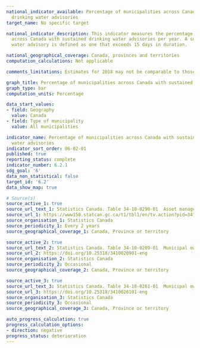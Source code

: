 ```yaml
---
national_indicator_available: Percentage of municipalities across Canada with sustained
  drinking water advisories
target_name: No specific target

national_indicator_description: This indicator measures the percentage of municipalities
  across Canada with sustained drinking water advisories per year. A sustained drinking
  water advisory is defined as one that exceeds 15 days in duration.

national_geographical_coverage: Canada, provinces and territories
computation_calculations: Not applicable

comments_limitations: Estimates for 2018 may not be comparable to those for 2016 due to improved coverage and definitions as well as changes in survey methodology. Estimates for 2022 may not be comparable to those for 2020 due to improved coverage and definitions as well as changes in survey methodology.

graph_title: Percentage of municipalities across Canada with sustained drinking water advisories per year
graph_type: bar
computation_units: Percentage

data_start_values:
- field: Geography
  value: Canada
- field: Type of municipality
  value: All municipalities

indicator_name: Percentage of municipalities across Canada with sustained drinking
  water advisories
indicator_sort_order: 06-02-01
published: true
reporting_status: complete
indicator_number: 6.2.1
sdg_goal: '6'
data_non_statistical: false
target_id: '6.2'
data_show_map: true

# Source(s)
source_active_1: true
source_url_text_1: Statistics Canada. Table 34-10-0290-01  Asset management practices of core public infrastructure - Custom tabulation
source_url_1: https://www150.statcan.gc.ca/t1/tbl1/en/tv.action?pid=3410029001
source_organisation_1: Statistics Canada
source_periodicity_1: Every 2 years
source_geographical_coverage_1: Canada, Province or territory

source_active_2: true
source_url_text_2: Statistics Canada. Table 34-10-0209-01  Municipal owners of potable water assets by drinking water advisories that exceeded 15 days, urban and rural, and population size, Infrastructure Canada
source_url_2: https://doi.org/10.25318/3410020901-eng
source_organisation_2: Statistics Canada
source_periodicity_2: Occasional
source_geographical_coverage_2: Canada, Province or territory

source_active_3: true
source_url_text_3: Statistics Canada. Table 34-10-0261-01  Municipal ownership of core infrastructure assets, by urban and rural, and population size, Infrastructure Canada, inactive
source_url_3: https://doi.org/10.25318/3410026101-eng
source_organisation_3: Statistics Canada
source_periodicity_3: Occasional
source_geographical_coverage_3: Canada, Province or territory

auto_progress_calculation: true
progress_calculation_options:
- direction: negative
progress_status: deterioration
---
```

